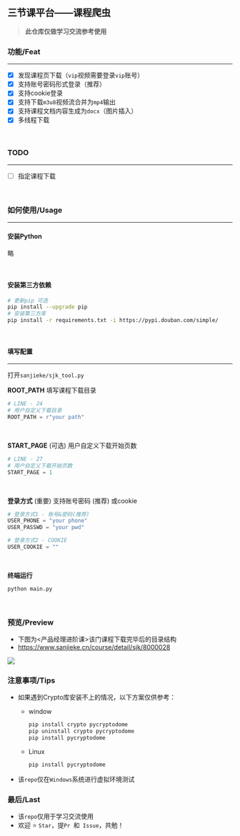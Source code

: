 ## 三节课平台——课程爬虫

> **此仓库仅做学习交流参考使用**



### 功能/Feat

---

- [x] 发现课程页下载（`vip`视频需要登录`vip`账号）
- [x] 支持账号密码形式登录（推荐）
- [x] 支持cookie登录
- [x] 支持下载`m3u8`视频流合并为`mp4`输出
- [x] 支持课程文档内容生成为`docx`（图片插入）
- [x] 多线程下载

</br>

### TODO

---

- [ ] 指定课程下载

</br>

### 如何使用/Usage

---

#### 安装Python

略

</br>

#### 安装第三方依赖

```bash
# 更新pip 可选
pip install --upgrade pip
# 安装第三方库
pip install -r requirements.txt -i https://pypi.douban.com/simple/
```

</br>

#### 填写配置

---

打开`sanjieke/sjk_tool.py`

**ROOT_PATH**
填写课程下载目录

```python
# LINE - 24
# 用户自定义下载目录
ROOT_PATH = r"your path"
```

</br>

**START_PAGE** (可选)
用户自定义下载开始页数

```python
# LINE - 27
# 用户自定义下载开始页数
START_PAGE = 1
```

</br>

**登录方式**  (重要)
支持账号密码 (推荐) 或cookie

```python
# 登录方式1 - 账号&密码(推荐)
USER_PHONE = "your phone"
USER_PASSWD = "your pwd"

# 登录方式2 - COOKIE
USER_COOKIE = ""
```

</br>

**终端运行**

```bash
python main.py
```

</br>

### 预览/Preview

+ 下图为<产品经理进阶课>该门课程下载完毕后的目录结构
+ https://www.sanjieke.cn/course/detail/sjk/8000028

![](https://s2.loli.net/2022/04/21/dYfWuTHbaemzSZr.png)



### 注意事项/Tips

+ 如果遇到Crypto库安装不上的情况，以下方案仅供参考：

  + window

    ```bash
    pip install crypto pycryptodome
    pip uninstall crypto pycryptodome
    pip install pycryptodome
    ```

  + Linux

    ```bash
    pip install pycryptodome
    ```

+ 该`repo`仅在`Windows`系统进行虚拟环境测试



### 最后/Last

+ 该`repo`仅用于学习交流使用
+ 欢迎 :star: `Star`，提`Pr `和` Issue`，共勉！